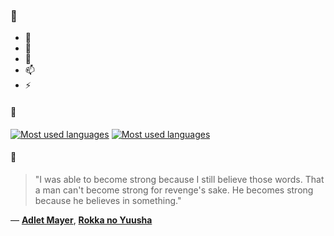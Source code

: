 ### 👋

- 🔭
- 🌱
- 💬
- 📫
- ⚡

#### 🧏

[![Most used languages](https://github-readme-stats-aynah.vercel.app/api/top-langs/?username=aynh&theme=solarized-dark&langs_count=6&layout=compact&hide_title=true)](https://github.com/anuraghazra/github-readme-stats#gh-dark-mode-only)
[![Most used languages](https://github-readme-stats-aynah.vercel.app/api/top-langs/?username=aynh&theme=solarized-light&langs_count=6&layout=compact&hide_title=true)](https://github.com/anuraghazra/github-readme-stats#gh-light-mode-only)

#### 💬

> "I was able to become strong because I still believe those words. That a man can't become strong for revenge's sake. He becomes strong because he believes in something."

&mdash; [**Adlet Mayer**](https://myanimelist.net/character.php?q=Adlet%20Mayer&cat=character), [**Rokka no Yuusha**](https://myanimelist.net/search/all?q=Rokka%20no%20Yuusha&cat=all)
